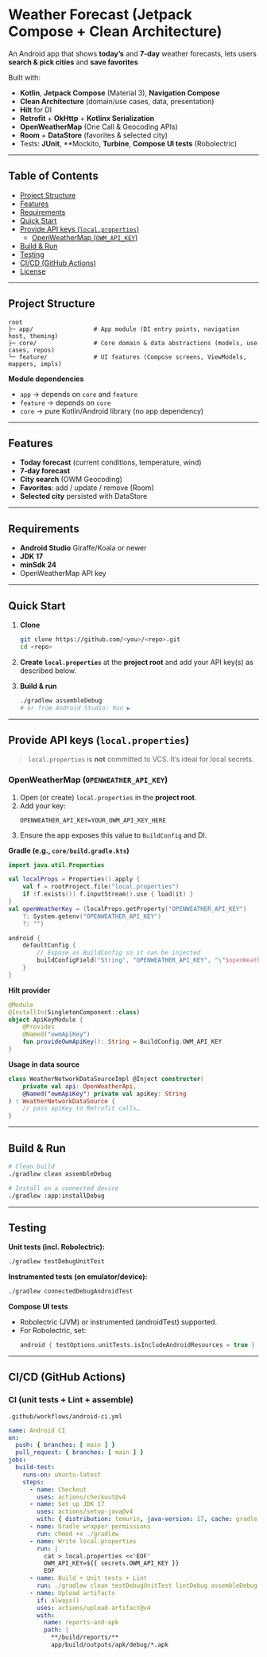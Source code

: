 # Weather Forecast (Jetpack Compose + Clean Architecture)

An Android app that shows **today’s** and **7‑day** weather forecasts, lets users **search & pick cities** and **save favorites**

Built with:
- **Kotlin**, **Jetpack Compose** (Material 3), **Navigation Compose**
- **Clean Architecture** (domain/use cases, data, presentation)
- **Hilt** for DI
- **Retrofit** + **OkHttp** + **Kotlinx Serialization**
- **OpenWeatherMap** (One Call & Geocoding APIs)
- **Room** + **DataStore** (favorites & selected city)
- Tests: **JUnit**, **Mockito, **Turbine**, **Compose UI tests** (Robolectric)

---

## Table of Contents
- [Project Structure](#project-structure)
- [Features](#features)
- [Requirements](#requirements)
- [Quick Start](#quick-start)
- [Provide API keys (`local.properties`)](#provide-api-keys-localproperties)
  - [OpenWeatherMap (`OWM_API_KEY`)](#openweathermap-owm_api_key)
- [Build & Run](#build--run)
- [Testing](#testing)
- [CI/CD (GitHub Actions)](#cicd-github-actions)
- [License](#license)

---

## Project Structure

```
root
├─ app/                 # App module (DI entry points, navigation host, theming)
├─ core/                # Core domain & data abstractions (models, use cases, repos)
└─ feature/             # UI features (Compose screens, ViewModels, mappers, impls)
```

**Module dependencies**
- `app` → depends on `core` and `feature`
- `feature` → depends on `core`
- `core` → pure Kotlin/Android library (no app dependency)

---

## Features

- **Today forecast** (current conditions, temperature, wind)
- **7‑day forecast**
- **City search** (OWM Geocoding)
- **Favorites**: add / update / remove (Room)
- **Selected city** persisted with DataStore

---

## Requirements

- **Android Studio** Giraffe/Koala or newer
- **JDK 17**
- **minSdk 24**
- OpenWeatherMap API key

---

## Quick Start

1. **Clone**
   ```bash
   git clone https://github.com/<you>/<repo>.git
   cd <repo>
   ```

2. **Create `local.properties`** at the **project root** and add your API key(s) as described below.

3. **Build & run**
   ```bash
   ./gradlew assembleDebug
   # or from Android Studio: Run ▶
   ```

---

## Provide API keys (`local.properties`)

> `local.properties` is **not** committed to VCS. It’s ideal for local secrets.

### OpenWeatherMap (`OPENWEATHER_API_KEY`)

1. Open (or create) `local.properties` in the **project root**.
2. Add your key:
   ```properties
   OPENWEATHER_API_KEY=YOUR_OWM_API_KEY_HERE
   ```
3. Ensure the app exposes this value to `BuildConfig` and DI.

**Gradle (e.g., `core/build.gradle.kts`)**

```kotlin
import java.util.Properties

val localProps = Properties().apply {
    val f = rootProject.file("local.properties")
    if (f.exists()) f.inputStream().use { load(it) }
}
val openWeatherKey = (localProps.getProperty("OPENWEATHER_API_KEY")
    ?: System.getenv("OPENWEATHER_API_KEY")
    ?: "")

android {
    defaultConfig {
        // Expose as BuildConfig so it can be injected
        buildConfigField("String", "OPENWEATHER_API_KEY", "\"$openWeatherKey\"")
    }
}
```

**Hilt provider**

```kotlin
@Module
@InstallIn(SingletonComponent::class)
object ApiKeyModule {
    @Provides
    @Named("owmApiKey")
    fun provideOwmApiKey(): String = BuildConfig.OWM_API_KEY
}
```

**Usage in data source**

```kotlin
class WeatherNetworkDataSourceImpl @Inject constructor(
    private val api: OpenWeatherApi,
    @Named("owmApiKey") private val apiKey: String
) : WeatherNetworkDataSource {
    // pass apiKey to Retrofit calls…
}
```

---

## Build & Run

```bash
# Clean build
./gradlew clean assembleDebug

# Install on a connected device
./gradlew :app:installDebug
```

---

## Testing

**Unit tests (incl. Robolectric):**
```bash
./gradlew testDebugUnitTest
```

**Instrumented tests (on emulator/device):**
```bash
./gradlew connectedDebugAndroidTest
```

**Compose UI tests**
- Robolectric (JVM) or instrumented (androidTest) supported.
- For Robolectric, set:
  ```kotlin
  android { testOptions.unitTests.isIncludeAndroidResources = true }
  ```

---

## CI/CD (GitHub Actions)

### CI (unit tests + Lint + assemble)

`.github/workflows/android-ci.yml`

```yaml
name: Android CI
on:
  push: { branches: [ main ] }
  pull_request: { branches: [ main ] }
jobs:
  build-test:
    runs-on: ubuntu-latest
    steps:
      - name: Checkout
        uses: actions/checkout@v4
      - name: Set up JDK 17
        uses: actions/setup-java@v4
        with: { distribution: temurin, java-version: 17, cache: gradle }
      - name: Gradle wrapper permissions
        run: chmod +x ./gradlew
      - name: Write local.properties
        run: |
          cat > local.properties <<'EOF'
          OWM_API_KEY=${{ secrets.OWM_API_KEY }}
          EOF
      - name: Build + Unit tests + Lint
        run: ./gradlew clean testDebugUnitTest lintDebug assembleDebug --stacktrace --no-daemon
      - name: Upload artifacts
        if: always()
        uses: actions/upload-artifact@v4
        with:
          name: reports-and-apk
          path: |
            **/build/reports/**
            app/build/outputs/apk/debug/*.apk
```
